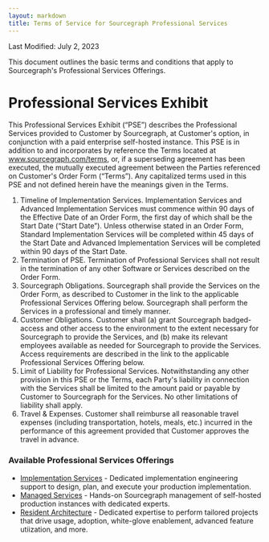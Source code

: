 ```yaml
---
layout: markdown
title: Terms of Service for Sourcegraph Professional Services
---
```


Last Modified: July 2, 2023

This document outlines the basic terms and conditions that apply to Sourcegraph's Professional Services Offerings.

# Professional Services Exhibit

This Professional Services Exhibit (“PSE”) describes the Professional Services provided to Customer by Sourcegraph, at Customer's option, in conjunction with a paid enterprise self-hosted instance. This PSE is in addition to and incorporates by reference the Terms located at www.sourcegraph.com/terms, or, if a superseding agreement has been executed, the mutually executed agreement between the Parties referenced on Customer's Order Form (“Terms”). Any capitalized terms used in this PSE and not defined herein have the meanings given in the Terms.

1. Timeline of Implementation Services. Implementation Services and Advanced Implementation Services must commence within 90 days of the Effective Date of an Order Form, the first day of which shall be the Start Date (“Start Date”). Unless otherwise stated in an Order Form, Standard Implementation Services will be completed within 45 days of the Start Date and Advanced Implementation Services will be completed within 90 days of the Start Date. 
2. Termination of PSE. Termination of Professional Services shall not result in the termination of any other Software or Services described on the Order Form. 
3. Sourcegraph Obligations. Sourcegraph shall provide the Services on the Order Form, as described to Customer in the link to the applicable Professional Services Offering below. Sourcegraph shall perform the Services in a professional and timely manner. 
4. Customer Obligations. Customer shall (a) grant Sourcegraph badged-access and other access to the environment to the extent necessary for Sourcegraph to provide the Services, and (b) make its relevant employees available as needed for Sourcegraph to provide the Services. Access requirements are described in the link to the applicable Professional Services Offering below. 
5. Limit of Liability for Professional Services. Notwithstanding any other provision in this PSE or the Terms, each Party's liability in connection with the Services shall be limited to the amount paid or payable by Customer to Sourcegraph for the Services. No other limitations of liability shall apply.
6. Travel & Expenses. Customer shall reimburse all reasonable travel expenses (including transportation, hotels, meals, etc.) incurred in the performance of this agreement provided that Customer approves the travel in advance. 

### Available Professional Services Offerings

- [Implementation Services](/terms/implementation-services) - Dedicated implementation engineering support to design, plan, and execute your production implementation.
- [Managed Services](/terms/managed-services) - Hands-on Sourcegraph management of self-hosted production instances with dedicated experts.
- [Resident Architecture](/terms/resident-architecture) - Dedicated expertise to perform tailored projects that drive usage, adoption, white-glove enablement, advanced feature utiization, and more.
